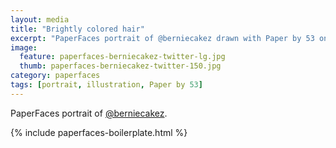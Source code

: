 ```yaml
---
layout: media
title: "Brightly colored hair"
excerpt: "PaperFaces portrait of @berniecakez drawn with Paper by 53 on an iPad."
image: 
  feature: paperfaces-berniecakez-twitter-lg.jpg
  thumb: paperfaces-berniecakez-twitter-150.jpg
category: paperfaces
tags: [portrait, illustration, Paper by 53]
---
```


PaperFaces portrait of [@berniecakez](http://twitter.com/berniecakez).

{% include paperfaces-boilerplate.html %}